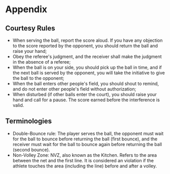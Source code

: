 # Appendix

## Courtesy Rules

* When serving the ball, report the score aloud. If you have any objection to the score reported by the opponent, you should return the ball and raise your hand;
* Obey the referee's judgment, and the receiver shall make the judgment in the absence of a referee;
* When the ball is on your side, you should pick up the ball in time, and if the next ball is served by the opponent, you will take the initiative to give the ball to the opponent;
* When the ball enters other people's field, you should shout to remind, and do not enter other people's field without authorization;
* When disturbed (if other balls enter the court), you should raise your hand and call for a pause. The score earned before the interference is valid.


## Terminologies

* Double-Bounce rule: The player serves the ball, the opponent must wait for the ball to bounce before returning the ball (first bounce), and the receiver must wait for the ball to bounce again before returning the ball (second bounce).
* Non-Volley Zone: NVZ, also known as the Kitchen. Refers to the area between the net and the first line. It is considered an violation if the athlete touches the area (including the line) before and after a volley.
